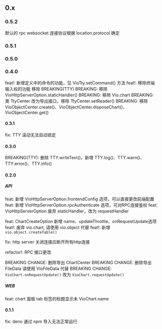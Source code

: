 ## 0.x

### 0.5.2

默认的 rpc websocket 连接协议根据 location.protocol 确定

### 0.5.1

### 0.5.0

### 0.4.0

feat!: 新增定义中的命令的功能，见 VioTty.setCommand() 方法
feat!: 移除终端输入权的功能 移除
BREAKING(TTY)
BREAKING: 移除 VioHttpServerOption.staticHandler()
BREAKING: 移除 Vio.chart
BREAKING: 类 TtyCenter 改为导出接口，移除 TtyCenter.setReader()
BREAKING: 移除 VioObjectCenter.create()、VioObjectCenter.disposeChart()、VioObjectCenter.get()

#### 0.3.1

fix: TTY 滚动无法自动锁定

#### 0.3.0

BREAKING(TTY): 删除 TTY.writeText()，新增 TTY.log()、TTY.warn()、TTY.error()、TTY.info()

#### 0.2.0

##### API

feat: 新增 VioHttpServerOption.frontendConfig 选项，可以直接更改前端配置
feat: 新增 VioHttpServerOption.rpcAuthenticate 选项，可对RPC连接鉴权
feat: VioHttpServerOption 废弃 staticHandler，改为 requestHandler

feat: ChartCreateOption 新增 name、updateThrottle、onRequestUpdate选项
feat!: 废弃 vio.chart, 请使用 vio.object 代替
feat!: 新增 `vio.object.createTable()`

fix: http server 关闭连接应断开所有http连接

refactor!: RPC 接口更改

BREAKING CHANGE: 删除导出 ChartCenter
BREAKING CHANGE: 删除导出 FileData 请使用 VioFileData 代替
BREAKING CHANGE: `VioChart.onRequestUpdate()` 改为 `VioChart.requestUpdate()`

##### WEB

feat: chart 面板 tab 标签的标题显示未 VioChart.name

#### 0.1.1

fix: deno 通过 npm 导入无法正常运行
